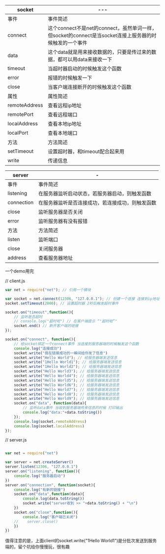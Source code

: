 
socket |--- 
---|---
事件|事件简述
connect|这个connect不是net的connect，虽然单词一样，但socket的connect是当socket连接上服务器的时候触发的一个事件
data|这个data就是用来接收数据的，只要是传过来的数据，都可以用data来接收一下
timeout|当超时器启动的时候触发这个函数
error|报错的时候触发一下
close|当客户端连接断开的时候触发这个函数
属性| 属性简述
remoteAddress|查看远程ip地址
remotePort|查看远程端口
localAddress|查看本地ip地址
localPort|查看本地端口
方法|方法简述
setTimeout|设置超时器，和timeout配合起来用
write|传递信息


server | - 
---|---
事件|事件简述
listening|在服务器监听启动状态，若服务器启动，则触发函数
connection|在服务器监听是否连接成功，若连接成功，则触发函数
close|监听服务器是否关闭
error|监听服务器有没有报错
方法|方法简述
listen|监听端口
close|关闭服务器
address|查看服务器地址


一个demo用完

// client.js
```javascript
var net = require("net"); // 引用一个模块

var socket = net.connect(12306, "127.0.0.1"); // 创建一个连接 连接到ip地址为127.0.0.1的12306端口
socket.setTimeout(2000); // 设置超时器 2秒后触发超时事件

socket.on("timeout",function(){
    // 监听是否超时
    // console.log("超时啦") // 在客户端提示 “"超时啦”"
    socket.end() // 断开客户端的链接
});

socket.on("connect", function(){
    // 给socket绑定一个connect事件 当连接到服务器端的时候触发这个函数
    console.log("连接成功")
    socket.write("我在链接成功的一瞬间给你发了信息")
    socket.write("Hello World"); // 给服务器端发送信息
    socket.write("1Hello World1"); // 给服务器端发送信息
    socket.write("1Hello World2"); // 给服务器端发送信息
    socket.write("Hello World3"); // 给服务器端发送信息
    socket.write("Hello World4"); // 给服务器端发送信息
    socket.write("Hello World5"); // 给服务器端发送信息
    socket.write("Hello World6"); // 给服务器端发送信息
    socket.write("Hello World7"); // 给服务器端发送信息
    socket.write("Hello World8"); // 给服务器端发送信息
    socket.write("Hello World9"); // 给服务器端发送信息
    socket.on("data", function(data){
        // 监听data事件 当收到服务器端传来信息的时候 打印输出
        console.log("data:"+data.toString())
    });
    console.log(socket.remoteAddress)
    console.log(socket.localAddress)
});


```

// server.js
```javascript

var net = require("net")

var server = net.createServer()
server.listen(12306, "127.0.0.1")
server.on("listening", function(){
    console.log("服务器启动")
})
server.on("connection", function(socket){
    console.log("有新的链接")
    socket.on("data",function(data){
        console.log(data.toString())
        socket.write("server收到 >> "+data.toString() + "\n")
    })
    socket.on("close",function(){
        console.log("客户端已关闭")
    //    server.close()
    })
})

```
值得注意的是，上面client的socket.write("1Hello World1")是分批次发送到服务端的，留个坑给你慢慢玩，很有趣
